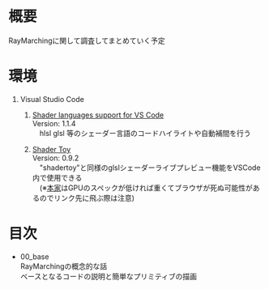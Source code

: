 
<!---この項目の概要--->
# 概要

RayMarchingに関して調査してまとめていく予定

<!---環境設定に関する説明--->

# 環境

1. Visual Studio Code  
    1. [Shader languages support for VS Code](https://marketplace.visualstudio.com/items?itemName=slevesque.shader)  
        Version: 1.1.4  
        　hlsl glsl 等のシェーダー言語のコードハイライトや自動補間を行う  

    1. [Shader Toy](https://marketplace.visualstudio.com/items?itemName=stevensona.shader-toy)  
        Version: 0.9.2  
        　"shadertoy"と同様のglslシェーダーライブプレビュー機能をVSCode内で使用できる  
        　(※[本家](https://www.shadertoy.com)はGPUのスペックが低ければ重くてブラウザが死ぬ可能性があるのでリンク先に飛ぶ際は注意)  

<!---目次--->

# 目次  

* 00_base  
  RayMarchingの概念的な話  
  ベースとなるコードの説明と簡単なプリミティブの描画
